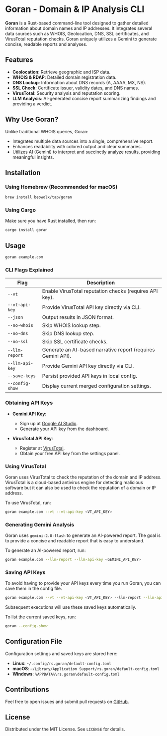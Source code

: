 # Goran - Domain & IP Analysis CLI

**Goran** is a Rust-based command-line tool designed to gather detailed information about domain names and IP addresses. It integrates several data sources such as WHOIS, Geolocation, DNS, SSL certificates, and VirusTotal reputation checks. Goran uniquely utilizes a Gemini to generate concise, readable reports and analyses.

## Features
- **Geolocation**: Retrieve geographic and ISP data.
- **WHOIS & RDAP**: Detailed domain registration data.
- **DNS Lookup**: Information about DNS records (A, AAAA, MX, NS).
- **SSL Check**: Certificate issuer, validity dates, and DNS names.
- **VirusTotal**: Security analysis and reputation scoring.
- **LLM Analysis**: AI-generated concise report summarizing findings and providing a verdict.

## Why Use Goran?
Unlike traditional WHOIS queries, Goran:
- Integrates multiple data sources into a single, comprehensive report.
- Enhances readability with colored output and clear summaries.
- Utilizes AI (Gemini) to interpret and succinctly analyze results, providing meaningful insights.

## Installation

### Using Homebrew (Recommended for macOS)
```sh
brew install beowolx/tap/goran
```

### Using Cargo
Make sure you have Rust installed, then run:
```sh
cargo install goran
```

## Usage
```sh
goran example.com
```

### CLI Flags Explained
| Flag                     | Description                                                |
|--------------------------|------------------------------------------------------------|
| `--vt`                   | Enable VirusTotal reputation checks (requires API key).    |
| `--vt-api-key`           | Provide VirusTotal API key directly via CLI.               |
| `--json`                 | Output results in JSON format.                             |
| `--no-whois`             | Skip WHOIS lookup step.                                    |
| `--no-dns`               | Skip DNS lookup step.                                      |
| `--no-ssl`               | Skip SSL certificate checks.                               |
| `--llm-report`           | Generate an AI-based narrative report (requires Gemini API).|
| `--llm-api-key`          | Provide Gemini API key directly via CLI.                   |
| `--save-keys`            | Persist provided API keys in local config.                 |
| `--config-show`          | Display current merged configuration settings.             |

### Obtaining API Keys

- **Gemini API Key**:
  - Sign up at [Google AI Studio](https://ai.google.dev/gemini-api/docs/api-key).
  - Generate your API key from the dashboard.

- **VirusTotal API Key**:
  - Register at [VirusTotal](https://www.virustotal.com/gui/join-us).
  - Obtain your free API key from the settings panel.

### Using VirusTotal
Goran uses VirusTotal to check the reputation of the domain and IP address. VirusTotal is a cloud-based antivirus engine for detecting malicious software but it can also be used to check the reputation of a domain or IP address.

To use VirusTotal, run:
```sh
goran example.com --vt --vt-api-key <VT_API_KEY>
```

### Generating Gemini Analysis
Goran uses `gemini-2.0-flash` to generate an AI-powered report. The goal is to provide a concise and readable report that is easy to understand.

To generate an AI-powered report, run:

```sh
goran example.com --llm-report --llm-api-key <GEMINI_API_KEY>
```

### Saving API Keys
To avoid having to provide your API keys every time you run Goran, you can save them in the config file.

```sh
goran example.com --vt --vt-api-key <VT_API_KEY> --llm-report --llm-api-key <GEMINI_API_KEY> --save-keys
```

Subsequent executions will use these saved keys automatically.

To list the current saved keys, run:

```sh
goran --config-show
```

## Configuration File
Configuration settings and saved keys are stored here:
- **Linux**: `~/.config/rs.goran/default-config.toml`
- **macOS**: `~/Library/Application Support/rs.goran/default-config.toml`
- **Windows**: `%APPDATA%\rs.goran\default-config.toml`

## Contributions
Feel free to open issues and submit pull requests on [GitHub](https://github.com/beowolx/goran).

## License
Distributed under the MIT License. See `LICENSE` for details.
